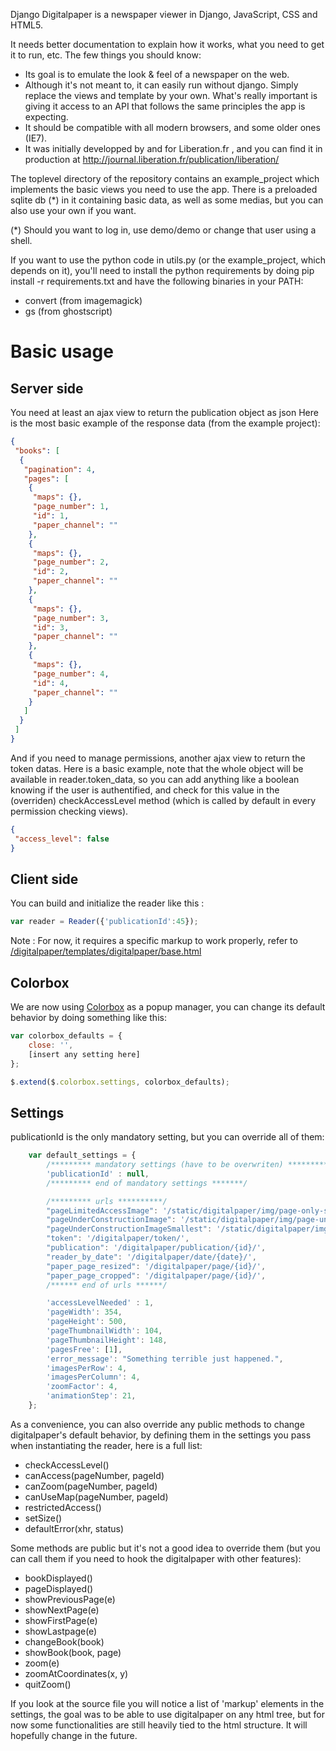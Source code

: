 Django Digitalpaper is a newspaper viewer in Django, JavaScript, CSS and HTML5.

It needs better documentation to explain how it works, what you need to get it
to run, etc. The few things you should know:

- Its goal is to emulate the look & feel of a newspaper on the web.
- Although it's not meant to, it can easily run without django. Simply 
  replace the views and template by your own. What's really important is giving
  it access to an API that follows the same principles the app is expecting.
- It should be compatible with all modern browsers, and some older ones (IE7).
- It was initially developped by and for Liberation.fr , and you can find it in
  production at http://journal.liberation.fr/publication/liberation/

The toplevel directory of the repository contains an example_project which 
implements the basic views you need to use the app. There is a preloaded 
sqlite db (*) in it containing basic data, as well as some medias, but you
can also use your own if you want.

(*) Should you want to log in, use demo/demo or change that user using a shell.

If you want to use the python code in utils.py (or the example_project, which
depends on it), you'll need to install the python requirements by doing 
pip install -r requirements.txt and have the following binaries in your PATH:
- convert (from imagemagick)
- gs (from ghostscript)

Basic usage
===========

Server side
-----------

You need at least an ajax view to return the publication object as json 
Here is the most basic example of the response data (from the example project): 

```json
{
 "books": [
  {
   "pagination": 4,
   "pages": [
    {
     "maps": {},
     "page_number": 1,
     "id": 1,
     "paper_channel": ""
    },
    {
     "maps": {},
     "page_number": 2,
     "id": 2,
     "paper_channel": ""
    },
    {
     "maps": {},
     "page_number": 3,
     "id": 3,
     "paper_channel": ""
    },
    {
     "maps": {},
     "page_number": 4,
     "id": 4,
     "paper_channel": ""
    }
   ]
  }
 ]
}
```

And if you need to manage permissions, another ajax view to return the token datas. 
Here is a basic example, note that the whole object will be available in reader.token_data, 
so you can add anything like a boolean knowing if the user is authentified, and check for this value 
in the (overriden) checkAccessLevel method (which is called by default in every permission checking views). 

```json
{
 "access_level": false
}
```

Client side
-----------

You can build and initialize the reader like this : 

```javascript 
var reader = Reader({'publicationId':45});
```

Note : For now, it requires a specific markup to work properly, refer to [/digitalpaper/templates/digitalpaper/base.html](base.html)

Colorbox
--------

We are now using [Colorbox](http://www.jacklmoore.com/colorbox/) as a popup manager, you can change its default 
behavior by doing something like this: 

```javascript
var colorbox_defaults = {
    close: '',
    [insert any setting here]
};

$.extend($.colorbox.settings, colorbox_defaults);
```

Settings
--------

publicationId is the only mandatory setting, but you can override all of them:

```javascript
    var default_settings = {
        /********* mandatory settings (have to be overwriten) **********/
        'publicationId' : null,
        /********* end of mandatory settings *******/

        /********* urls **********/
        "pageLimitedAccessImage": '/static/digitalpaper/img/page-only-subscribers.png',
        "pageUnderConstructionImage": '/static/digitalpaper/img/page-under-construction.png',
        "pageUnderConstructionImageSmallest": '/static/digitalpaper/img/page-under-construction_smallest.png',
        "token": '/digitalpaper/token/',
        "publication": '/digitalpaper/publication/{id}/',
        "reader_by_date": '/digitalpaper/date/{date}/',
        "paper_page_resized": '/digitalpaper/page/{id}/',
        "paper_page_cropped": '/digitalpaper/page/{id}/',
        /****** end of urls ******/

        'accessLevelNeeded' : 1,
        'pageWidth': 354,
        'pageHeight': 500,
        'pageThumbnailWidth': 104,
        'pageThumbnailHeight': 148,
        'pagesFree': [1],
        'error_message': "Something terrible just happened.",
        'imagesPerRow': 4,
        'imagesPerColumn': 4,
        'zoomFactor': 4,
        'animationStep': 21,
    };
```

As a convenience, you can also override any public methods to change digitalpaper's default behavior,
by defining them in the settings you pass when instantiating the reader, here is a full list:

* checkAccessLevel() 
* canAccess(pageNumber, pageId) 
* canZoom(pageNumber, pageId) 
* canUseMap(pageNumber, pageId) 
* restrictedAccess() 
* setSize() 
* defaultError(xhr, status) 

Some methods are public but it's not a good idea to override them 
(but you can call them if you need to hook the digitalpaper with other features): 
* bookDisplayed() 
* pageDisplayed() 
* showPreviousPage(e) 
* showNextPage(e) 
* showFirstPage(e) 
* showLastpage(e) 
* changeBook(book) 
* showBook(book, page) 
* zoom(e) 
* zoomAtCoordinates(x, y) 
* quitZoom() 

If you look at the source file you will notice a list of 'markup' elements in the settings, 
the goal was to be able to use digitalpaper on any html tree, but for now some functionalities are still heavily tied to the html structure. 
It will hopefully change in the future. 